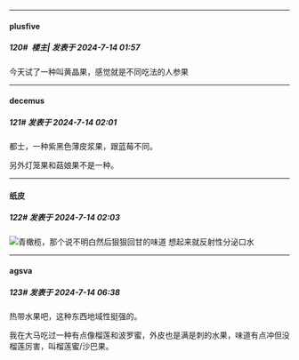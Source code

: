 ﻿
*****

####  plusfive  
##### 120#         楼主| 发表于 2024-7-14 01:57

今天试了一种叫黄晶果，感觉就是不同吃法的人参果


*****

####  decemus  
##### 121#       发表于 2024-7-14 02:01

都士，一种紫黑色薄皮浆果，跟蓝莓不同。

另外灯笼果和菇娘果不是一种。

*****

####  纸皮  
##### 122#       发表于 2024-7-14 02:03

<img src="https://static.saraba1st.com/image/smiley/face2017/045.png" referrerpolicy="no-referrer">青橄榄，那个说不明白然后狠狠回甘的味道
 想起来就反射性分泌口水


*****

####  agsva  
##### 123#       发表于 2024-7-14 06:38

热带水果吧，这种东西地域性挺强的。

我在大马吃过一种有点像榴莲和波罗蜜，外皮也是满是刺的水果，味道有点冲但没榴莲厉害，叫榴莲蜜/沙巴果。

